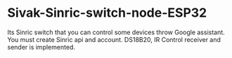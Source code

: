 # Sivak-Sinric-switch-node-ESP32
Its Sinric switch that you can control some devices throw Google assistant. You must create Sinric api and account.
DS18B20, IR Control receiver and sender is implemented.

